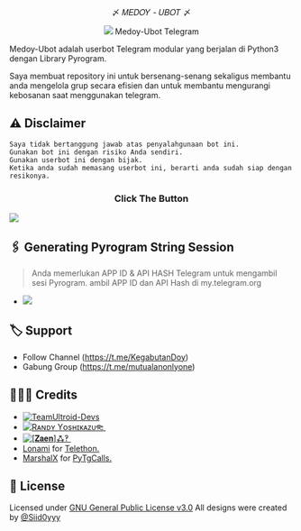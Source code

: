 <p align="center"> 〆 𝑀𝐸𝐷𝑂𝑌 - 𝑈𝐵𝑂𝑇 〆
<p align="center">
  <img src="https://telegra.ph//file/cd9e19d64d6aa7cd695a9.jpg">
Medoy-Ubot Telegram

Medoy-Ubot adalah userbot Telegram modular yang berjalan di Python3 dengan Library Pyrogram.

Saya membuat repository ini untuk bersenang-senang sekaligus membantu anda mengelola grup secara efisien dan untuk membantu mengurangi kebosanan saat menggunakan telegram.

## ⚠️ Disclaimer

```
Saya tidak bertanggung jawab atas penyalahgunaan bot ini.
Gunakan bot ini dengan risiko Anda sendiri.
Gunakan userbot ini dengan bijak.
Ketika anda sudah memasang userbot ini, berarti anda sudah siap dengan resikonya.
```

<h3 align="center">Click The Button</h3>
<a href="https://dashboard.heroku.com/new?template=https://github.com/Marszyygreat/Medoy-Pyro"><img src="https://www.herokucdn.com/deploy/button.svg"></a>
</div>

## 🖇 Generating Pyrogram String Session
> Anda memerlukan APP ID & API HASH Telegram untuk mengambil sesi Pyrogram. ambil APP ID dan API Hash di my.telegram.org
- <a href="https://github.com/ionmusic/Kazu-Ubot/commits"> <img src="https://img.shields.io/github/last-commit/ionmusic/Kazu-Ubot?color=red&logo=github&logoColor=blue&style=for-the-badge" /></a>
## 🏷 Support
- Follow Channel (https://t.me/KegabutanDoy) 
- Gabung Group (https://t.me/mutualanonlyone) 

## 👨🏻‍💻 Credits
* [![TeamUltroid-Devs](https://img.shields.io/static/v1?label=Teamultroid&message=devs&color=critical)](https://t.me/UltroidDevs)
* [![Rᴀɴᴅʏ Yᴏsʜɪᴋᴀᴢᴜ𐦝 ⁪⁬⁮⁮⁮](https://img.shields.io/static/v1?label=Rᴀɴᴅʏ&message=Yᴏsʜɪᴋᴀᴢᴜ𐦝&color=critical)](https://t.me/xtsea)
* [![[𝐙𝐚𝐞𝐧]ꗈ‽ ⁪⁬⁮⁮⁮](https://img.shields.io/static/v1?label=[𝐙𝐚𝐞𝐧]&message=ꗈ‽&color=critical)](https://t.me/TeleUdahRusak)
* [Lonami](https://github.com/LonamiWebs/) for [Telethon.](https://github.com/LonamiWebs/Telethon)
* [MarshalX](https://github.com/MarshalX) for [PyTgCalls.](https://github.com/MarshalX/tgcalls)

## 📑 License
Licensed under [GNU General Public License v3.0](https://github.com/Marszyygreat/Medoy-Pyro/blob/Medoy-Pyro/LICENSE) All designs were created by [@Siid0yyy](https://github.com/Mhmmdmedoy)
